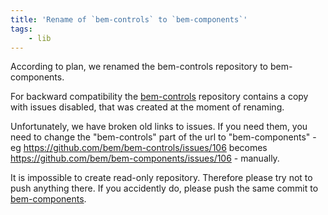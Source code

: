 ```yaml
---
title: 'Rename of `bem-controls` to `bem-components`'
tags:
    - lib
---
```


According to plan, we renamed the bem-controls repository to bem-components.

For backward compatibility the [bem-controls](https://github.com/bem/bem-controls/) repository contains a 
copy with issues disabled, that was created at the moment of renaming.

Unfortunately, we have broken old links to issues. If you need them, you need to change the "bem-controls" part of the url to "bem-components" - eg https://github.com/bem/bem-controls/issues/106 becomes https://github.com/bem/bem-components/issues/106 - manually.

It is impossible to create read-only repository. Therefore please try not to push anything there. 
If you accidently do, please push the same commit to [bem-components](https://github.com/bem/bem-components/).
